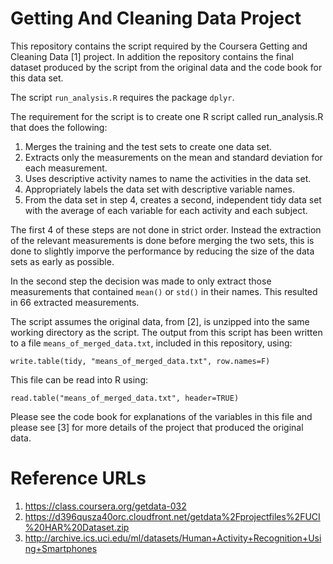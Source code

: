 # Getting And Cleaning Data Project

This repository contains the script required by the Coursera Getting and Cleaning Data [1] project.
In addition the repository contains the final dataset produced by the script from the original
data and the code book for this data set.

The script `run_analysis.R` requires the package `dplyr`.

The requirement for the script is to create one R script called run_analysis.R that does the following:

1. Merges the training and the test sets to create one data set.
1. Extracts only the measurements on the mean and standard deviation for each measurement.
1. Uses descriptive activity names to name the activities in the data set.
1. Appropriately labels the data set with descriptive variable names. 
1. From the data set in step 4, creates a second, independent tidy data set with the average of each variable for each activity and each subject.

The first 4 of these steps are not done in strict order. Instead the extraction of the relevant measurements
is done before merging the two sets, this is done to slightly imporve the performance by reducing the size
of the data sets as early as possible.

In the second step the decision was made to only extract those measurements that contained `mean()` or `std()`
in their names. This resulted in 66 extracted measurements.

The script assumes the original data, from [2], is unzipped into the same working directory as the script.
The output from this script has been written to a file `means_of_merged_data.txt`, included in this
repository, using:
```
write.table(tidy, "means_of_merged_data.txt", row.names=F)
```
This file can be read into R using:
```
read.table("means_of_merged_data.txt", header=TRUE)
```

Please see the code book for explanations of the variables in this file and please see [3]
for more details of the project that produced the original data.

# Reference URLs

1. https://class.coursera.org/getdata-032
1. https://d396qusza40orc.cloudfront.net/getdata%2Fprojectfiles%2FUCI%20HAR%20Dataset.zip
1. http://archive.ics.uci.edu/ml/datasets/Human+Activity+Recognition+Using+Smartphones
